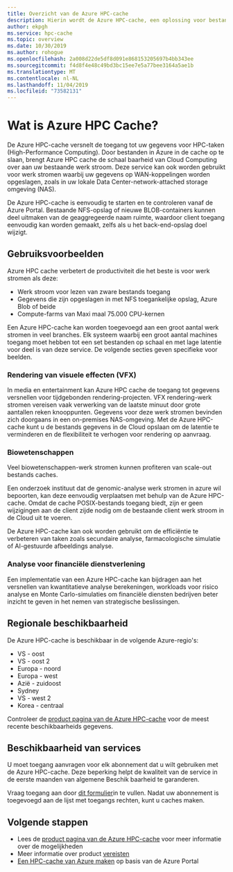 ```yaml
---
title: Overzicht van de Azure HPC-cache
description: Hierin wordt de Azure HPC-cache, een oplossing voor bestands toegang voor High-Performance Computing beschreven
author: ekpgh
ms.service: hpc-cache
ms.topic: overview
ms.date: 10/30/2019
ms.author: rohogue
ms.openlocfilehash: 2a008d22de5df8d091e868153205697b4bb343ee
ms.sourcegitcommit: f4d8f4e48c49bd3bc15ee7e5a77bee3164a5ae1b
ms.translationtype: MT
ms.contentlocale: nl-NL
ms.lasthandoff: 11/04/2019
ms.locfileid: "73582131"
---
```

# <a name="what-is-azure-hpc-cache"></a>Wat is Azure HPC Cache?

De Azure HPC-cache versnelt de toegang tot uw gegevens voor HPC-taken (High-Performance Computing). Door bestanden in Azure in de cache op te slaan, brengt Azure HPC cache de schaal baarheid van Cloud Computing over aan uw bestaande werk stroom. Deze service kan ook worden gebruikt voor werk stromen waarbij uw gegevens op WAN-koppelingen worden opgeslagen, zoals in uw lokale Data Center-network-attached storage omgeving (NAS).

De Azure HPC-cache is eenvoudig te starten en te controleren vanaf de Azure Portal. Bestaande NFS-opslag of nieuwe BLOB-containers kunnen deel uitmaken van de geaggregeerde naam ruimte, waardoor client toegang eenvoudig kan worden gemaakt, zelfs als u het back-end-opslag doel wijzigt.

## <a name="use-cases"></a>Gebruiksvoorbeelden

Azure HPC cache verbetert de productiviteit die het beste is voor werk stromen als deze:

* Werk stroom voor lezen van zware bestands toegang
* Gegevens die zijn opgeslagen in met NFS toegankelijke opslag, Azure Blob of beide
* Compute-farms van Maxi maal 75.000 CPU-kernen

Een Azure HPC-cache kan worden toegevoegd aan een groot aantal werk stromen in veel branches. Elk systeem waarbij een groot aantal machines toegang moet hebben tot een set bestanden op schaal en met lage latentie voor deel is van deze service. De volgende secties geven specifieke voor beelden.

### <a name="visual-effects-vfx-rendering"></a>Rendering van visuele effecten (VFX)

In media en entertainment kan Azure HPC cache de toegang tot gegevens versnellen voor tijdgebonden rendering-projecten. VFX rendering-werk stromen vereisen vaak verwerking van de laatste minuut door grote aantallen reken knooppunten. Gegevens voor deze werk stromen bevinden zich doorgaans in een on-premises NAS-omgeving. Met de Azure HPC-cache kunt u de bestands gegevens in de Cloud opslaan om de latentie te verminderen en de flexibiliteit te verhogen voor rendering op aanvraag.

### <a name="life-sciences"></a>Biowetenschappen

Veel biowetenschappen-werk stromen kunnen profiteren van scale-out bestands caches.

Een onderzoek instituut dat de genomic-analyse werk stromen in azure wil bepoorten, kan deze eenvoudig verplaatsen met behulp van de Azure HPC-cache. Omdat de cache POSIX-bestands toegang biedt, zijn er geen wijzigingen aan de client zijde nodig om de bestaande client werk stroom in de Cloud uit te voeren.

De Azure HPC-cache kan ook worden gebruikt om de efficiëntie te verbeteren van taken zoals secundaire analyse, farmacologische simulatie of AI-gestuurde afbeeldings analyse.

### <a name="financial-services-analytics"></a>Analyse voor financiële dienstverlening

Een implementatie van een Azure HPC-cache kan bijdragen aan het versnellen van kwantitatieve analyse berekeningen, workloads voor risico analyse en Monte Carlo-simulaties om financiële diensten bedrijven beter inzicht te geven in het nemen van strategische beslissingen.

## <a name="region-availability"></a>Regionale beschikbaarheid

De Azure HPC-cache is beschikbaar in de volgende Azure-regio's:

* VS - oost
* VS - oost 2
* Europa - noord
* Europa - west
* Azië - zuidoost
* Sydney
* VS - west 2
* Korea - centraal

Controleer de [product pagina van de Azure HPC-cache](https://azure.microsoft.com/services/hpc-cache) voor de meest recente beschikbaarheids gegevens.

## <a name="service-availability"></a>Beschikbaarheid van services

U moet toegang aanvragen voor elk abonnement dat u wilt gebruiken met de Azure HPC-cache. Deze beperking helpt de kwaliteit van de service in de eerste maanden van algemene Beschik baarheid te garanderen.

Vraag toegang aan door [dit formulier](https://aka.ms/onboard-hpc-cache)in te vullen. Nadat uw abonnement is toegevoegd aan de lijst met toegangs rechten, kunt u caches maken.

## <a name="next-steps"></a>Volgende stappen

* Lees de [product pagina van de Azure HPC-cache](https://azure.microsoft.com/services/hpc-cache) voor meer informatie over de mogelijkheden
* Meer informatie over product [vereisten](hpc-cache-prereqs.md)
* [Een HPC-cache van Azure maken](hpc-cache-create.md) op basis van de Azure Portal
